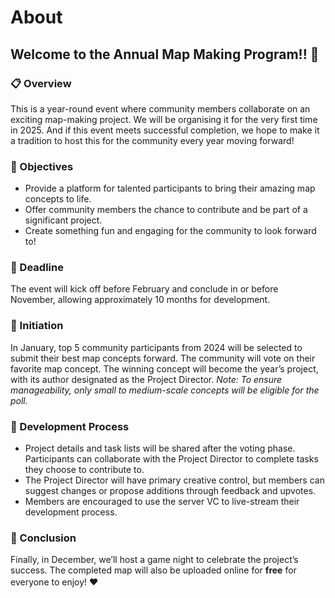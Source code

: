 # About

## Welcome to the Annual Map Making Program!! 💫

### 📋 Overview
This is a year-round event where community members collaborate on an exciting map-making project. We will be organising it for the very first time in 2025. And if this event meets successful completion, we hope to make it a tradition to host this for the community every year moving forward!

### 🎯 Objectives
- Provide a platform for talented participants to bring their amazing map concepts to life.
- Offer community members the chance to contribute and be part of a significant project.
- Create something fun and engaging for the community to look forward to!

### 📅 Deadline
The event will kick off before February and conclude in or before November, allowing approximately 10 months for development.

### 🎉 Initiation
In January, top 5 community participants from 2024 will be selected to submit their best map concepts forward. The community will vote on their favorite map concept. The winning concept will become the year’s project, with its author designated as the Project Director. *Note: To ensure manageability, only small to medium-scale concepts will be eligible for the poll.*

### 🤝 Development Process
- Project details and task lists will be shared after the voting phase. Participants can collaborate with the Project Director to complete tasks they choose to contribute to.
- The Project Director will have primary creative control, but members can suggest changes or propose additions through feedback and upvotes.
- Members are encouraged to use the server VC to live-stream their development process.

### 🏁 Conclusion
Finally, in December, we’ll host a game night to celebrate the project’s success. The completed map will also be uploaded online for **free** for everyone to enjoy! ❤️
ㅤ
